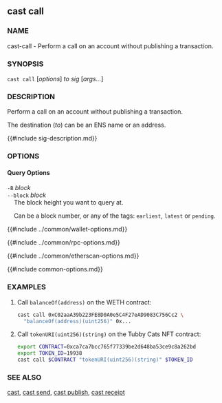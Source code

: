 ## cast call

### NAME

cast-call - Perform a call on an account without publishing a transaction.

### SYNOPSIS

``cast call`` [*options*] *to* *sig* [*args...*]

### DESCRIPTION

Perform a call on an account without publishing a transaction.

The destination (*to*) can be an ENS name or an address.

{{#include sig-description.md}}

### OPTIONS

#### Query Options

`-B` *block*  
`--block` *block*  
&nbsp;&nbsp;&nbsp;&nbsp;The block height you want to query at.

&nbsp;&nbsp;&nbsp;&nbsp;Can be a block number, or any of the tags: `earliest`, `latest` or `pending`.

{{#include ../common/wallet-options.md}}

{{#include ../common/rpc-options.md}}

{{#include ../common/etherscan-options.md}}

{{#include common-options.md}}

### EXAMPLES

1. Call `balanceOf(address)` on the WETH contract:

    ```sh
    cast call 0xC02aaA39b223FE8D0A0e5C4F27eAD9083C756Cc2 \
      "balanceOf(address)(uint256)" 0x...
    ```

2. Call `tokenURI(uint256)(string)` on the Tubby Cats NFT contract:

    ```sh
    export CONTRACT=0xca7ca7bcc765f77339be2d648ba53ce9c8a262bd
    export TOKEN_ID=19938
    cast call $CONTRACT "tokenURI(uint256)(string)" $TOKEN_ID
    ```

### SEE ALSO

[cast](./cast.md), [cast send](./cast-send.md), [cast publish](./cast-publish.md), [cast receipt](./cast-receipt.md)
